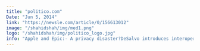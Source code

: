 ```yaml
---
title: "politico.com"
Date: "Jun 5, 2014"
link: "https://newsle.com/article/0/156613012"
image: "/shahidshah/img/med1.png"
logo: "/shahidshah/img/politico_logo.jpg"
info: "Apple and Epic:- A privacy disaster?DeSalvo introduces interoperability roadmap-We stand amended"
---
```

